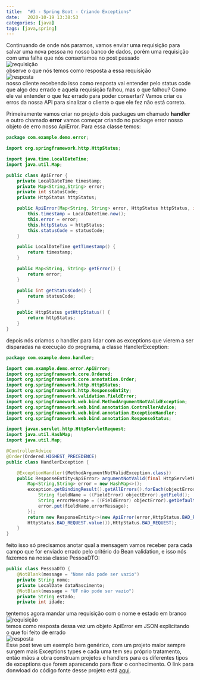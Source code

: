 ```yaml
---
title:  "#3 - Spring Boot - Criando Exceptions"
date:   2020-10-19 13:38:53
categories: [java]
tags: [java,spring]
---
```

Continuando de onde nós paramos, vamos enviar uma requisição para salvar uma nova pessoa no nosso banco de dados, porém uma requisição com uma falha que nós consertamos no post passado
<br/>![requisição](https://i.ibb.co/wYb5W4X/image.png)
<br/>observe o que nós temos como resposta a essa requisição
<br/>![resposta](https://i.ibb.co/ck3Dxqx/image.png)
<br/>nosso cliente recebendo isso como resposta vai entender pelo status code que algo deu errado e aquela requisição falhou, mas o que falhou? Como ele vai entender o que fez errado para poder consertar? Vamos criar os erros da nossa API para sinalizar o cliente o que ele fez não está correto.

Primeiramente vamos criar no projeto dois packages um chamado <strong>handler</strong> e outro chamado <strong>error</strong> vamos começar criando no package error nosso objeto de erro nosso ApiError. Para essa classe temos:

```java
package com.example.demo.error;

import org.springframework.http.HttpStatus;

import java.time.LocalDateTime;
import java.util.Map;

public class ApiError {
    private LocalDateTime timestamp;
    private Map<String,String> error;
    private int statusCode;
    private HttpStatus httpStatus;

    public ApiError(Map<String, String> error, HttpStatus httpStatus, int statusCode) {
        this.timestamp = LocalDateTime.now();
        this.error = error;
        this.httpStatus = httpStatus;
        this.statusCode = statusCode;
    }

    public LocalDateTime getTimestamp() {
        return timestamp;
    }

    public Map<String, String> getError() {
        return error;
    }

    public int getStatusCode() {
        return statusCode;
    }

    public HttpStatus getHttpStatus() {
        return httpStatus;
    }
}
```
depois nós criamos o handler para lidar com as exceptions que vierem a ser disparadas na execução do programa, a classe HandlerException:

```java
package com.example.demo.handler;

import com.example.demo.error.ApiError;
import org.springframework.core.Ordered;
import org.springframework.core.annotation.Order;
import org.springframework.http.HttpStatus;
import org.springframework.http.ResponseEntity;
import org.springframework.validation.FieldError;
import org.springframework.web.bind.MethodArgumentNotValidException;
import org.springframework.web.bind.annotation.ControllerAdvice;
import org.springframework.web.bind.annotation.ExceptionHandler;
import org.springframework.web.bind.annotation.ResponseStatus;

import javax.servlet.http.HttpServletRequest;
import java.util.HashMap;
import java.util.Map;

@ControllerAdvice
@Order(Ordered.HIGHEST_PRECEDENCE)
public class HandlerException {

    @ExceptionHandler({MethodArgumentNotValidException.class})
    public ResponseEntity<ApiError> argumentNotValid(final HttpServletRequest req, final MethodArgumentNotValidException exception) {
        Map<String,String> error = new HashMap<>();
        exception.getBindingResult().getAllErrors().forEach(objectError -> {
            String fieldName = ((FieldError) objectError).getField();
            String errorMessage = ((FieldError) objectError).getDefaultMessage();
            error.put(fieldName,errorMessage);
        });
        return new ResponseEntity<>(new ApiError(error,HttpStatus.BAD_REQUEST,
        HttpStatus.BAD_REQUEST.value()),HttpStatus.BAD_REQUEST);
    }
}
```

feito isso só precisamos anotar qual a mensagem vamos receber para cada campo que for enviado errado pelo critério do Bean validation, e isso nós fazemos na nossa classe PessoaDTO:

```java
public class PessoaDTO {
    @NotBlank(message = "Nome não pode ser vazio")
    private String nome;
    private LocalDate dataNascimento;
    @NotBlank(message = "UF não pode ser vazio")
    private String estado;
    private int idade;
```
tentemos agora mandar uma requisição com o nome e estado em branco
<br/>![requisição](https://i.ibb.co/BTFTqCz/image.png)
<br/>temos como resposta dessa vez um objeto ApiError em JSON explicitando o que foi feito de errado
<br/>![resposta](https://i.ibb.co/M23fnQ6/image.png)
<br/>Esse post teve um exemplo bem genérico, com um projeto maior sempre surgem mais Exceptions types e cada uma tem seu próprio tratamento, então mãos a obra construam projetos e handlers para os diferentes tipos de exceptions que forem aparecendo para fixar o conhecimento. O link para donwload do código fonte desse projeto está [aqui](https://drive.google.com/file/d/1vNHhDVmFqRG91WmmKeBajPNk3lz12hnP/view?usp=sharing).